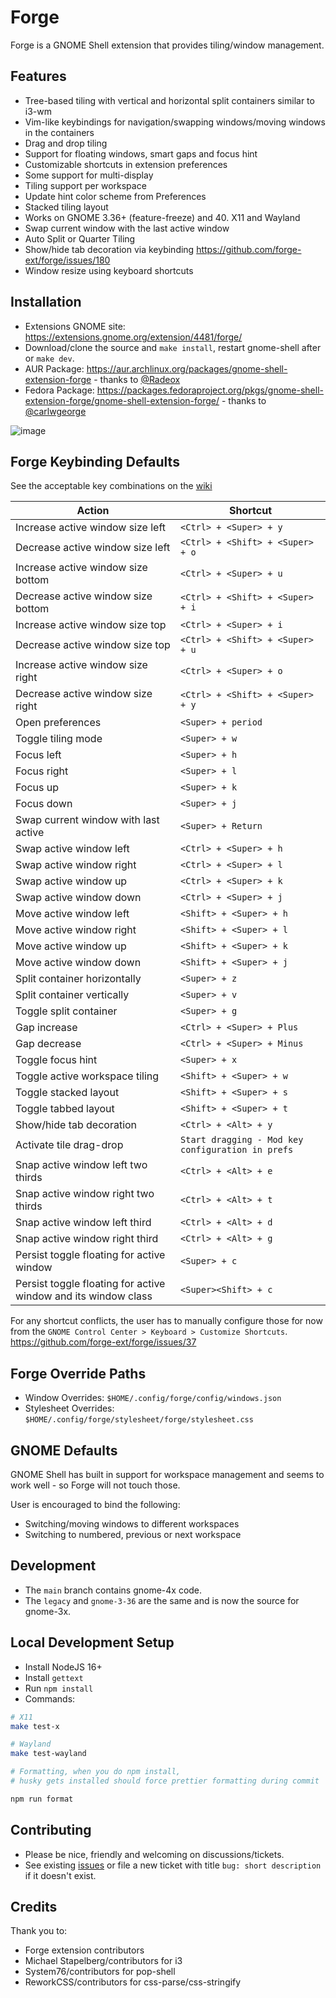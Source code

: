 # Forge

Forge is a GNOME Shell extension that provides tiling/window management.

## Features
- Tree-based tiling with vertical and horizontal split containers similar to i3-wm
- Vim-like keybindings for navigation/swapping windows/moving windows in the containers
- Drag and drop tiling
- Support for floating windows, smart gaps and focus hint
- Customizable shortcuts in extension preferences
- Some support for multi-display
- Tiling support per workspace
- Update hint color scheme from Preferences
- Stacked tiling layout
- Works on GNOME 3.36+ (feature-freeze) and 40. X11 and Wayland
- Swap current window with the last active window
- Auto Split or Quarter Tiling
- Show/hide tab decoration via keybinding https://github.com/forge-ext/forge/issues/180
- Window resize using keyboard shortcuts

## Installation
- Extensions GNOME site: https://extensions.gnome.org/extension/4481/forge/
- Download/clone the source and `make install`, restart gnome-shell after or `make dev`.
- AUR Package: https://aur.archlinux.org/packages/gnome-shell-extension-forge - thanks to [@Radeox](https://github.com/Radeox)
- Fedora Package: https://packages.fedoraproject.org/pkgs/gnome-shell-extension-forge/gnome-shell-extension-forge/ - thanks to [@carlwgeorge](https://github.com/carlwgeorge)

![image](https://user-images.githubusercontent.com/348125/146386593-8f53ea8b-2cf3-4d44-a613-bbcaf89f9d4a.png)

## Forge Keybinding Defaults
See the acceptable key combinations on the [wiki](https://github.com/forge-ext/forge/wiki/Keyboard-Shortcuts)

| Action | Shortcut |
| --- | --- |
| Increase active window size left | `<Ctrl> + <Super> + y` |
| Decrease active window size left | `<Ctrl> + <Shift> + <Super> + o` |
| Increase active window size bottom | `<Ctrl> + <Super> + u` |
| Decrease active window size bottom | `<Ctrl> + <Shift> + <Super> + i` |
| Increase active window size top | `<Ctrl> + <Super> + i` |
| Decrease active window size top | `<Ctrl> + <Shift> + <Super> + u` |
| Increase active window size right | `<Ctrl> + <Super> + o` |
| Decrease active window size right | `<Ctrl> + <Shift> + <Super> + y` |
| Open preferences | `<Super> + period` |
| Toggle tiling mode |`<Super> + w` |
| Focus left | `<Super> + h` |
| Focus right | `<Super> + l` |
| Focus up | `<Super> + k` |
| Focus down | `<Super> + j` |
| Swap current window with last active | `<Super> + Return` |
| Swap active window left | `<Ctrl> + <Super> + h` |
| Swap active window right | `<Ctrl> + <Super> + l` |
| Swap active window up | `<Ctrl> + <Super> + k` |
| Swap active window down | `<Ctrl> + <Super> + j` |
| Move active window left | `<Shift> + <Super> + h` |
| Move active window right | `<Shift> + <Super> + l` |
| Move active window up | `<Shift> + <Super> + k` |
| Move active window down | `<Shift> + <Super> + j` |
| Split container horizontally | `<Super> + z` |
| Split container vertically | `<Super> + v` |
| Toggle split container | `<Super> + g` |
| Gap increase | `<Ctrl> + <Super> + Plus` |
| Gap decrease | `<Ctrl> + <Super> + Minus` |
| Toggle focus hint | `<Super> + x` |
| Toggle active workspace tiling | `<Shift> + <Super> + w` |
| Toggle stacked layout | `<Shift> + <Super> + s` |
| Toggle tabbed layout | `<Shift> + <Super> + t` |
| Show/hide tab decoration | `<Ctrl> + <Alt> + y` |
| Activate tile drag-drop | `Start dragging - Mod key configuration in prefs` |
| Snap active window left two thirds | `<Ctrl> + <Alt> + e` |
| Snap active window right two thirds | `<Ctrl> + <Alt> + t` |
| Snap active window left third | `<Ctrl> + <Alt> + d` |
| Snap active window right third | `<Ctrl> + <Alt> + g` |
| Persist toggle floating for active window | `<Super> + c` |
| Persist toggle floating for active window and its window class | `<Super><Shift> + c` |

For any shortcut conflicts, the user has to manually configure those for now from the
`GNOME Control Center > Keyboard > Customize Shortcuts`. https://github.com/forge-ext/forge/issues/37

## Forge Override Paths
- Window Overrides: `$HOME/.config/forge/config/windows.json`
- Stylesheet Overrides: `$HOME/.config/forge/stylesheet/forge/stylesheet.css`

## GNOME Defaults

GNOME Shell has built in support for workspace management and seems to work well - so Forge will not touch those.

User is encouraged to bind the following:
- Switching/moving windows to different workspaces
- Switching to numbered, previous or next workspace

## Development
- The `main` branch contains gnome-4x code.
- The `legacy` and `gnome-3-36` are the same and is now the source for gnome-3x.

## Local Development Setup
- Install NodeJS 16+
- Install `gettext`
- Run `npm install`
- Commands:

```bash
# X11
make test-x

# Wayland
make test-wayland

# Formatting, when you do npm install, 
# husky gets installed should force prettier formatting during commit

npm run format
```

## Contributing

- Please be nice, friendly and welcoming on discussions/tickets.
- See existing [issues](https://github.com/forge-ext/forge/issues) or file a new ticket with title `bug: short description` if it doesn't exist.

## Credits

Thank you to: 
- Forge extension contributors
- Michael Stapelberg/contributors for i3
- System76/contributors for pop-shell
- ReworkCSS/contributors for css-parse/css-stringify
